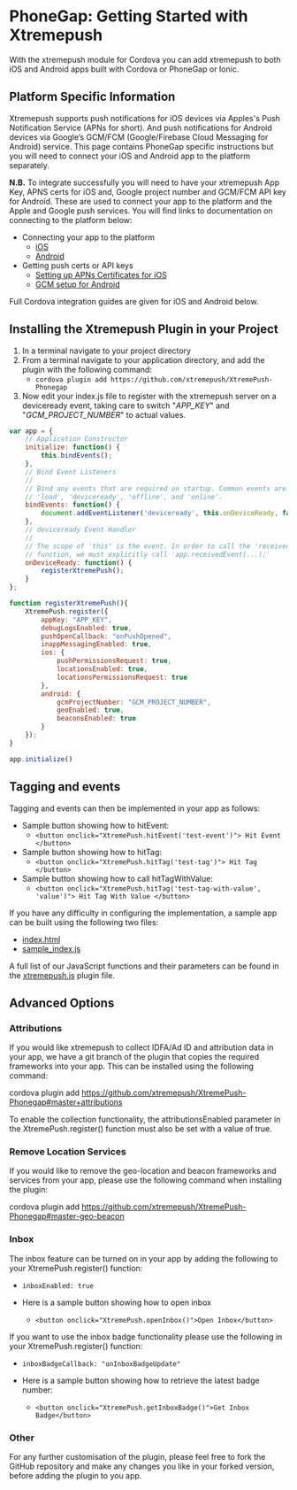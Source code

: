 # PhoneGap: Getting Started with Xtremepush
With the xtremepush module for Cordova you can add xtremepush to both iOS and Android apps built with Cordova or PhoneGap or Ionic.

## Platform Specific Information
Xtremepush supports push notifications for iOS devices via Apples's Push Notification Service (APNs for short). And push notifications for Android devices via Google’s GCM/FCM (Google/Firebase Cloud Messaging for Android) service. This page contains PhoneGap specific instructions but you will need to connect your iOS and Android app to the platform separately. 

**N.B.** To integrate successfully you will need to have your xtremepush App Key, APNS certs for iOS and, Google project number and GCM/FCM API key for Android. These are used to connect your app to the platform and the Apple and Google push services. You will find links to documentation on connecting to the platform below:

* Connecting your app to the platform
    * [iOS](https://support.xtremepush.com/hc/en-us/articles/205194411-Integrate-your-iOS-App-with-the-Platform-Objective-C-)
    * [Android](https://support.xtremepush.com/hc/en-us/articles/205144162-Integrate-your-Android-App-with-the-Platform)   
* Getting push certs or API keys  
	* [Setting up APNs Certificates for iOS](https://support.xtremepush.com/hc/en-us/articles/205115882-APNs-Certificates)
	* [GCM setup for Android ](https://support.xtremepush.com/hc/en-us/articles/205144182-GCM-API-Keys)

Full Cordova integration guides are given for iOS and Android below. 

## Installing the Xtremepush Plugin in your Project

1. In a terminal navigate to your project directory
2. From a terminal navigate to your application directory, and add the plugin with the following command: 
   * `cordova plugin add https://github.com/xtremepush/XtremePush-Phonegap`
3. Now edit your index.js file to register with the xtremepush server on a deviceready event, taking care to switch "*APP_KEY*" and "*GCM_PROJECT_NUMBER*" to actual values.

```js
var app = {
    // Application Constructor
    initialize: function() {
        this.bindEvents();
    },
    // Bind Event Listeners
    //
    // Bind any events that are required on startup. Common events are:
    // 'load', 'deviceready', 'offline', and 'online'.
    bindEvents: function() {
        document.addEventListener('deviceready', this.onDeviceReady, false);
    },
    // deviceready Event Handler
    //
    // The scope of 'this' is the event. In order to call the 'receivedEvent'
    // function, we must explicitly call 'app.receivedEvent(...);'
    onDeviceReady: function() {
        registerXtremePush();
    }
};

function registerXtremePush(){
    XtremePush.register({    
        appKey: "APP_KEY",
        debugLogsEnabled: true,
        pushOpenCallback: "onPushOpened",
        inappMessagingEnabled: true,
        ios: {
            pushPermissionsRequest: true,
            locationsEnabled: true,
            locationsPermissionsRequest: true
        },
        android: {
            gcmProjectNumber: "GCM_PROJECT_NUMBER",
            geoEnabled: true,
            beaconsEnabled: true
        }
    });
}

app.initialize()
```
 
## Tagging and events

Tagging and events can then be implemented in your app as follows:

* Sample button showing how to hitEvent:
   * `<button onclick="XtremePush.hitEvent('test-event')"> Hit Event </button>`
* Sample button showing how to hitTag: 
   * `<button onclick="XtremePush.hitTag('test-tag')"> Hit Tag </button>`
* Sample button showing how to call hitTagWithValue: 
   * `<button onclick="XtremePush.hitTag('test-tag-with-value', 'value')"> Hit Tag With Value </button>` 

If you have any difficulty in configuring the implementation, a sample app can be built using the following two files:

* [index.html](https://support.xtremepush.com/hc/en-us/article_attachments/209443849/index.html)
* [sample_index.js](https://support.xtremepush.com/hc/en-us/article_attachments/209443829/index.js)

A full list of our JavaScript functions and their parameters can be found in the [xtremepush.js](https://github.com/xtremepush/XtremePush-Phonegap/blob/master/www/xtremepush.js) plugin file.

## Advanced Options

### Attributions

If you would like xtremepush to collect IDFA/Ad ID and attribution data in your app, we have a git branch of the plugin that copies the required frameworks into your app. This can be installed using the following command:

cordova plugin add https://github.com/xtremepush/XtremePush-Phonegap#master+attributions

To enable the collection functionality, the attributionsEnabled parameter in the XtremePush.register() function must also be set with a value of true.


### Remove Location Services

If you would like to remove the geo-location and beacon frameworks and services from your app, please use the following command when installing the plugin:

cordova plugin add  https://github.com/xtremepush/XtremePush-Phonegap#master-geo-beacon

### Inbox 

The inbox feature can be turned on in your app by adding the following to your XtremePush.register() function:

* `inboxEnabled: true`

* Here is a sample button showing how to open inbox
    * `<button onclick="XtremePush.openInbox()">Open Inbox</button>`

If you want to use the inbox badge functionality please use the following in your XtremePush.register() function:

* `inboxBadgeCallback: "onInboxBadgeUpdate"`

* Here is a sample button showing how to retrieve the latest badge number:
    * `<button onclick="XtremePush.getInboxBadge()">Get Inbox Badge</button>`

 
### Other

For any further customisation of the plugin, please feel free to fork the GitHub repository and make any changes you like in your forked version, before adding the plugin to you app.
